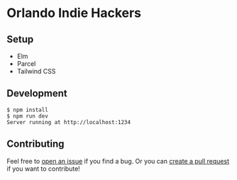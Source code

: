 # Orlando Indie Hackers

## Setup

- Elm
- Parcel
- Tailwind CSS

## Development

```shell
$ npm install
$ npm run dev
Server running at http://localhost:1234
```

## Contributing

Feel free to [open an issue](/issues/new) if you find a bug. Or you can
[create a pull request](/pulls/new) if you want to contribute!
